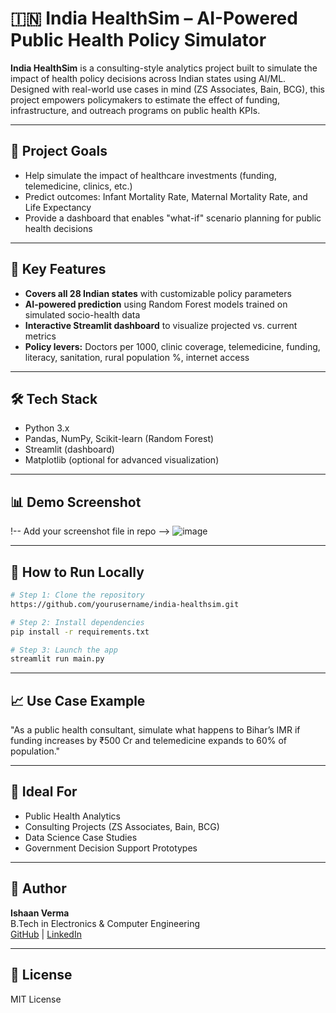 # 🇮🇳 India HealthSim – AI-Powered Public Health Policy Simulator

**India HealthSim** is a consulting-style analytics project built to simulate the impact of health policy decisions across Indian states using AI/ML. Designed with real-world use cases in mind (ZS Associates, Bain, BCG), this project empowers policymakers to estimate the effect of funding, infrastructure, and outreach programs on public health KPIs.

---

## 🎯 Project Goals
- Help simulate the impact of healthcare investments (funding, telemedicine, clinics, etc.)
- Predict outcomes: Infant Mortality Rate, Maternal Mortality Rate, and Life Expectancy
- Provide a dashboard that enables "what-if" scenario planning for public health decisions

---

## 🧠 Key Features
- **Covers all 28 Indian states** with customizable policy parameters
- **AI-powered prediction** using Random Forest models trained on simulated socio-health data
- **Interactive Streamlit dashboard** to visualize projected vs. current metrics
- **Policy levers:** Doctors per 1000, clinic coverage, telemedicine, funding, literacy, sanitation, rural population %, internet access

---

## 🛠️ Tech Stack
- Python 3.x
- Pandas, NumPy, Scikit-learn (Random Forest)
- Streamlit (dashboard)
- Matplotlib (optional for advanced visualization)

---

## 📊 Demo Screenshot
!-- Add your screenshot file in repo -->
![image](https://github.com/user-attachments/assets/656ec467-9b35-4ddf-a68a-de37468a8b85)

---

## 🚀 How to Run Locally
```bash
# Step 1: Clone the repository
https://github.com/yourusername/india-healthsim.git

# Step 2: Install dependencies
pip install -r requirements.txt

# Step 3: Launch the app
streamlit run main.py
```

---

## 📈 Use Case Example
"As a public health consultant, simulate what happens to Bihar’s IMR if funding increases by ₹500 Cr and telemedicine expands to 60% of population."

---

## 📄 Ideal For
- Public Health Analytics
- Consulting Projects (ZS Associates, Bain, BCG)
- Data Science Case Studies
- Government Decision Support Prototypes

---

## 📌 Author
**Ishaan Verma**  
B.Tech in Electronics & Computer Engineering  
[GitHub](https://github.com/yourusername) | [LinkedIn](https://linkedin.com/in/yourlinkedin)

---

## 📑 License
MIT License
